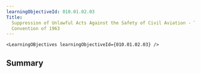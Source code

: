```yaml
---
learningObjectiveId: 010.01.02.03
Title:
  Suppression of Unlawful Acts Against the Safety of Civil Aviation - The Tokyo
  Convention of 1963
---
```


```tsx eval
<LearningOBjectives learningObjectiveId={010.01.02.03} />
```

## Summary
